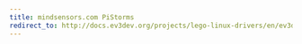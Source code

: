 ```yaml
---
title: mindsensors.com PiStorms
redirect_to: http://docs.ev3dev.org/projects/lego-linux-drivers/en/ev3dev-jessie/pistorms.html
---
```

